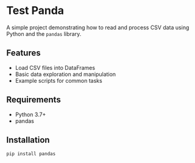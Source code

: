 # Test Panda

A simple project demonstrating how to read and process CSV data using Python and the `pandas` library.

## Features

- Load CSV files into DataFrames
- Basic data exploration and manipulation
- Example scripts for common tasks

## Requirements

- Python 3.7+
- pandas

## Installation

```bash
pip install pandas
```

